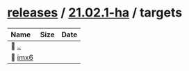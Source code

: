 ---
---

# [releases](/releases/) / [21.02.1-ha](/releases/21.02.1-ha/) / targets


| Name | Size | Date |
|:---|---:|---|
| 📁 [..](../) | | |
| 📁 [imx6](imx6) | | |

